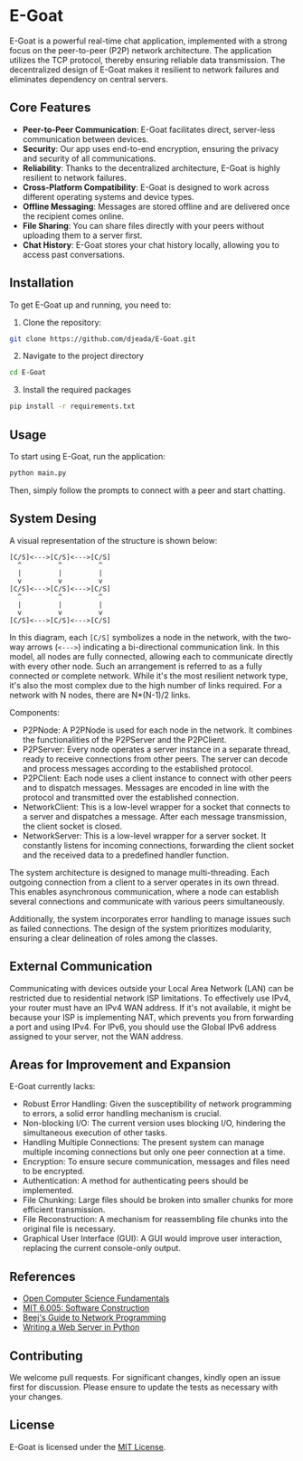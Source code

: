 # E-Goat

E-Goat is a powerful real-time chat application, implemented with a strong focus on the peer-to-peer (P2P) network architecture. The application utilizes the TCP protocol, thereby ensuring reliable data transmission. The decentralized design of E-Goat makes it resilient to network failures and eliminates dependency on central servers.

## Core Features

- **Peer-to-Peer Communication**: E-Goat facilitates direct, server-less communication between devices.
- **Security**: Our app uses end-to-end encryption, ensuring the privacy and security of all communications.
- **Reliability**: Thanks to the decentralized architecture, E-Goat is highly resilient to network failures.
- **Cross-Platform Compatibility**: E-Goat is designed to work across different operating systems and device types.
- **Offline Messaging**: Messages are stored offline and are delivered once the recipient comes online.
- **File Sharing**: You can share files directly with your peers without uploading them to a server first.
- **Chat History**: E-Goat stores your chat history locally, allowing you to access past conversations.

## Installation

To get E-Goat up and running, you need to:

1. Clone the repository:

```bash
git clone https://github.com/djeada/E-Goat.git
```

2. Navigate to the project directory

```bash
cd E-Goat
```

3. Install the required packages

```bash
pip install -r requirements.txt
```

## Usage

To start using E-Goat, run the application:

```bash
python main.py
```

Then, simply follow the prompts to connect with a peer and start chatting.

## System Desing

A visual representation of the structure is shown below:

```
[C/S]<--->[C/S]<--->[C/S]
  ^         ^         ^ 
  |         |         |
  v         v         v
[C/S]<--->[C/S]<--->[C/S]
  ^         ^         ^ 
  |         |         |
  v         v         v
[C/S]<--->[C/S]<--->[C/S]
```

In this diagram, each `[C/S]` symbolizes a node in the network, with the two-way arrows (`<--->`) indicating a bi-directional communication link. In this model, all nodes are fully connected, allowing each to communicate directly with every other node. Such an arrangement is referred to as a fully connected or complete network. While it's the most resilient network type, it's also the most complex due to the high number of links required. For a network with N nodes, there are N*(N-1)/2 links.

Components:

- P2PNode: A P2PNode is used for each node in the network. It combines the functionalities of the P2PServer and the P2PClient.
- P2PServer: Every node operates a server instance in a separate thread, ready to receive connections from other peers. The server can decode and process messages according to the established protocol.
- P2PClient: Each node uses a client instance to connect with other peers and to dispatch messages. Messages are encoded in line with the protocol and transmitted over the established connection.
- NetworkClient: This is a low-level wrapper for a socket that connects to a server and dispatches a message. After each message transmission, the client socket is closed.
- NetworkServer: This is a low-level wrapper for a server socket. It constantly listens for incoming connections, forwarding the client socket and the received data to a predefined handler function.

The system architecture is designed to manage multi-threading. Each outgoing connection from a client to a server operates in its own thread. This enables asynchronous communication, where a node can establish several connections and communicate with various peers simultaneously.

Additionally, the system incorporates error handling to manage issues such as failed connections. The design of the system prioritizes modularity, ensuring a clear delineation of roles among the classes.

## External Communication

Communicating with devices outside your Local Area Network (LAN) can be restricted due to residential network ISP limitations. To effectively use IPv4, your router must have an IPv4 WAN address. If it's not available, it might be because your ISP is implementing NAT, which prevents you from forwarding a port and using IPv4. For IPv6, you should use the Global IPv6 address assigned to your server, not the WAN address.

## Areas for Improvement and Expansion

E-Goat currently lacks:

- Robust Error Handling: Given the susceptibility of network programming to errors, a solid error handling mechanism is crucial.
- Non-blocking I/O: The current version uses blocking I/O, hindering the simultaneous execution of other tasks. 
- Handling Multiple Connections: The present system can manage multiple incoming connections but only one peer connection at a time.
- Encryption: To ensure secure communication, messages and files need to be encrypted.
- Authentication: A method for authenticating peers should be implemented.
- File Chunking: Large files should be broken into smaller chunks for more efficient transmission.
- File Reconstruction: A mechanism for reassembling file chunks into the original file is necessary.
- Graphical User Interface (GUI): A GUI would improve user interaction, replacing the current console-only output.

## References

- [Open Computer Science Fundamentals](https://w3.cs.jmu.edu/kirkpams/OpenCSF/Books/csf/html/)
- [MIT 6.005: Software Construction](http://web.mit.edu/6.005/www/fa15/classes/21-sockets-networking/)
- [Beej's Guide to Network Programming](https://beej.us/guide/bgnet/)
- [Writing a Web Server in Python](https://iximiuz.com/en/posts/writing-web-server-in-python-sockets/)

## Contributing

We welcome pull requests. For significant changes, kindly open an issue first for discussion. Please ensure to update the tests as necessary with your changes.

## License

E-Goat is licensed under the [MIT License](https://choosealicense.com/licenses/mit/).
